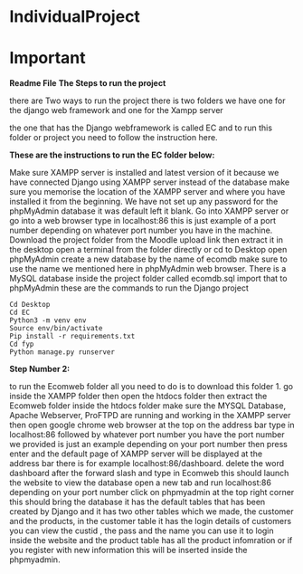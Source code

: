 # IndividualProject

# Important 

**Readme File**
**The Steps to run the project** 

there are Two ways to run the project there is two folders we have one for the django web framework and one for the Xampp server

the one that has the Django webframework is called EC and to run this folder or project you need to follow the instruction here. 


**These are the instructions to run the EC folder below:**

Make sure XAMPP server is installed and latest version of it because we have connected Django using XAMPP server instead of the database make sure you memorise the location of the XAMPP server and where you have installed it from the beginning. We have not set up any password for the phpMyAdmin database it was default left it blank. Go into  XAMPP server or go into a web browser type in localhost:86 this is just example of a port number depending on whatever port number you have in the machine. Download the project folder from the Moodle upload link then extract it in the desktop open a terminal from the folder directly or cd to Desktop 
 open phpMyAdmin create a new database by the name of ecomdb make sure to use the name we mentioned here in phpMyAdmin web browser. There is a MySQL database inside the project folder called ecomdb.sql import that to phpMyAdmin
these are the commands to run the Django project  
```
Cd Desktop 
Cd EC
Python3 -m venv env
Source env/bin/activate
Pip install -r requirements.txt
Cd fyp
Python manage.py runserver
```


**Step Number 2:** 

to run the Ecomweb folder all you need to do is to download this folder 1. go inside the XAMPP folder
then open the htdocs folder then extract the Ecomweb folder inside the htdocs folder make sure the MYSQL Database, Apache Webserver, ProFTPD  are running and working in the XAMPP server
then open google chrome  web browser at the top on the address bar type in localhost:86 followed by whatever port number you have the port number we provided is just an example
depending on your port number then press enter and the default page of XAMPP server will be displayed at the address bar there is for example localhost:86/dashboard. delete the word dashboard after the forward slash
and type in Ecomweb this should launch the website to view the database open a new tab and run localhost:86 depending on your port number click on phpmyadmin at the top right corner this should bring the database 
it has the default tables that has been created by Django and it has two other tables which we made, the customer and the products, in the customer table it has the login details of customers you can view the custid , the pass and the name you can use it to login inside the website and the product table has all the product infomration
or if you register with new information this will be inserted inside the phpmyadmin. 
